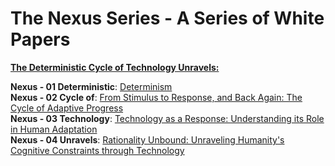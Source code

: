# The Nexus Series - A Series of White Papers

<u>**The Deterministic Cycle of Technology Unravels:**</u>

**Nexus - 01 Deterministic**: [Determinism](https://github.com/N7FAA52390/Determinism)  
**Nexus - 02 Cycle of**: [From Stimulus to Response, and Back Again: The Cycle of Adaptive Progress](https://github.com/N7FAA52390/TheCycleOfObservation)  
**Nexus - 03 Technology**: [Technology as a Response: Understanding its Role in Human Adaptation](https://github.com/N7FAA52390/TechnologyAsAResponse)  
**Nexus - 04 Unravels**: [Rationality Unbound: Unraveling Humanity's Cognitive Constraints through Technology](https://github.com/N7FAA52390/RationalityUnbound)  

